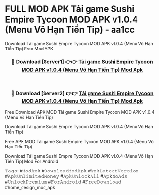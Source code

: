 # FULL MOD APK Tải game Sushi Empire Tycoon MOD APK v1.0.4 (Menu Vô Hạn Tiền Tip) - aa1cc
Download Tải game Sushi Empire Tycoon MOD APK v1.0.4 (Menu Vô Hạn Tiền Tip) Free Mod APK

<div align="center">
<h3>🔴 Download [Server1] 👉👉 <a href="https://apk-comot.site?title=Tải_game_Sushi_Empire_Tycoon_MOD_APK_v1.0.4_(Menu_Vô_Hạn_Tiền_Tip)">Tải game Sushi Empire Tycoon MOD APK v1.0.4 (Menu Vô Hạn Tiền Tip) Mod Apk</a></h3><br>

<h3>🔴 Download [Server2] 👉👉 <a href="https://apk-comot.site?title=Tải_game_Sushi_Empire_Tycoon_MOD_APK_v1.0.4_(Menu_Vô_Hạn_Tiền_Tip)">Tải game Sushi Empire Tycoon MOD APK v1.0.4 (Menu Vô Hạn Tiền Tip) Mod Apk</a></h3>
</div>


Free Download APK MOD Tải game Sushi Empire Tycoon MOD APK v1.0.4 (Menu Vô Hạn Tiền Tip)

Download Tải game Sushi Empire Tycoon MOD APK v1.0.4 (Menu Vô Hạn Tiền Tip) 

Free APK MOD Tải game Sushi Empire Tycoon MOD APK v1.0.4 (Menu Vô Hạn Tiền Tip) 

Download Tải game Sushi Empire Tycoon MOD APK v1.0.4 (Menu Vô Hạn Tiền Tip) Mod For Android

𝚃𝚊𝚐𝚜: #𝙼𝚘𝚍𝙰𝚙𝚔 #𝙳𝚘𝚠𝚗𝚕𝚘𝚊𝚍𝙼𝚘𝚍𝙰𝚙𝚔 #𝙰𝚙𝚔𝙻𝚊𝚝𝚎𝚜𝚝𝚅𝚎𝚛𝚜𝚒𝚘𝚗 #𝙰𝚙𝚔𝚄𝚗𝚕𝚒𝚖𝚒𝚝𝚎𝚍𝙼𝚘𝚗𝚎𝚢 #𝙰𝚙𝚔𝚄𝚗𝚕𝚘𝚌𝚔𝙰𝚕𝚕 #𝙰𝚙𝚔𝙽𝚘𝙰𝚍𝚜 #𝚄𝚗𝚕𝚘𝚌𝚔𝙿𝚛𝚎𝚖𝚒𝚞𝚖 #𝙵𝚘𝚛𝙰𝚗𝚍𝚛𝚘𝚒𝚍 #𝙵𝚛𝚎𝚎𝙳𝚘𝚠𝚗𝚕𝚘𝚊𝚍 #home_design_mod_apk